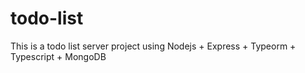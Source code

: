 # todo-list
This is a todo list server project using Nodejs + Express + Typeorm + Typescript + MongoDB
